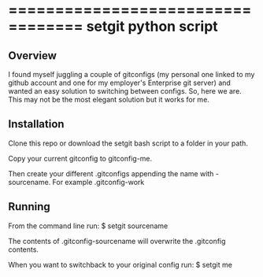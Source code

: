 ==================================
setgit python script
==================================
Overview
--------

I found myself juggling a couple of gitconfigs (my personal one linked to my github account and one for my employer's Enterprise git server) and wanted an easy solution to switching between configs. So, here we are. This may not be the most elegant solution but it works for me.

Installation
------------

Clone this repo or download the setgit bash script to a folder in your path.

Copy your current gitconfig to gitconfig-me.  

Then create your different .gitconfigs appending the name with -sourcename. For example .gitconfig-work


Running
------------
From the command line run:
$ setgit sourcename

The contents of .gitconfig-sourcename will overwrite the .gitconfig contents.

When you want to switchback to your original config run:
$ setgit me

